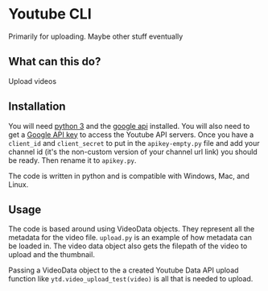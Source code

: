 # Youtube CLI
Primarily for uploading. Maybe other stuff eventually


## What can this do?
Upload videos


## Installation
You will need [python 3](https://www.python.org/downloads/) and the [google api](https://developers.google.com/api-client-library/python/start/installation)
installed. You will also need to get a [Google API key](https://support.google.com/googleapi/answer/6158862)
to access the Youtube API servers. Once you have a `client_id` and
`client_secret` to put in the `apikey-empty.py` file and add your channel id
(it's the non-custom version of your channel url link) you should be ready. Then
rename it to `apikey.py`.

The code is written in python and is compatible with Windows, Mac, and Linux.


## Usage
The code is based around using VideoData objects. They represent all the metadata
for the video file. `upload.py` is an example of how metadata can be loaded in.
The video data object also gets the filepath of the video to upload and the
thumbnail.

Passing a VideoData object to the a created Youtube Data API upload function
like `ytd.video_upload_test(video)` is all that is needed to upload.



